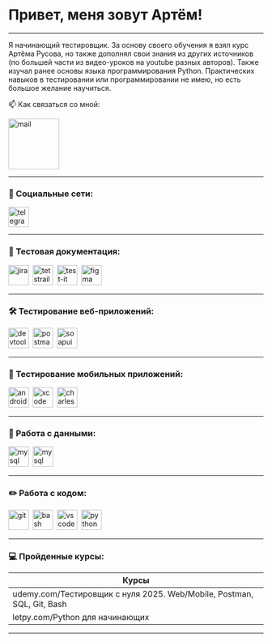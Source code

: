 # Привет, меня зовут Артём!

---

Я начинающий тестировщик.
За основу своего обучения я взял курс Артёма Русова, но также дополнял свои знания из других источников (по большей части из видео-уроков на youtube разных авторов). Также изучал ранее основы языка программирования Python. Практических навыков в тестировании или программировании не имею, но есть большое желание научиться.

📫 Как связаться со мной:
  <div id="badges">
    <a href="mailto:timon1.9@mail.ru" target="_blank">
      <img src="https://www.shareicon.net/data/128x128/2017/06/22/887594_mail_512x512.png" width="100" height="100" alt="mail" />
    </a>
  </div>

---

### 🤝 Социальные сети:

  <div id="badges">
    <a href="https://t.me/BobTimon" target="_blank">
      <img src="https://cdn-icons-png.flaticon.com/512/2111/2111646.png" width="40" height="40" alt="telegram" />
    </a>
  </div>

---

### 📁 Тестовая документация:

<div>
  <img src="https://cdn.jsdelivr.net/gh/devicons/devicon/icons/jira/jira-original.svg" title="jira" alt="jira" width="40" height="40"/>&nbsp
  <img src="https://codahosted.io/packs/21236/unversioned/assets/LOGO/ba1091c59bab89cd2fd0f289622731fe16113d7b00905abe64759c313a4b73b76c1b0426076ed76cb74752234c734131df46992d5b8b48fc13e264240e4f7119f736cfeb64df36ded54b5cbf6198b9cadedf18dd0cac5c7dbcd16e6336c29363cd1292ba" title="testrail" alt="tetstrail" width="40" height="40"/>&nbsp
  <img src="https://testit.software/themes/ino-testit/assets/images/logo/logo.svg" title="test-it" alt="test-it" width="40" height="40"/>&nbsp
  <img src="https://cdn.jsdelivr.net/gh/devicons/devicon/icons/figma/figma-original.svg" title="figma" alt="figma" width="40" height="40"/>&nbsp
</div>

---

### 🛠 Тестирование веб-приложений:

<div>
  <img src="https://d33wubrfki0l68.cloudfront.net/38b5c953a4667366685d55db55d057c86db1fc54/a0fdc/static/acae6b24d940347661ca901ea07f47c1/chrome-dev-logo-icon.png" title="devtools" alt="devtools" width="40" height="40"/>&nbsp
  <img src="https://avatars.mds.yandex.net/i?id=3414e73bce3b22fe4124b28bea8100df_l-8208008-images-thumbs&n=13" title="postman" alt="postman" width="40" height="40"/>&nbsp
  <img src="https://static0.smartbear.co/smartbearbrand/media/images/home/soapui-icon.svg" title="soapui" alt="soapui" width="40" height="40"/>&nbsp
</div>

---

### 📱 Тестирование мобильных приложений:

<div>
  <img src="https://cdn.jsdelivr.net/gh/devicons/devicon/icons/androidstudio/androidstudio-original.svg" title="android-studio" alt="android-studio" width="40" height="40"/>&nbsp
  <img src="https://cdn.jsdelivr.net/gh/devicons/devicon/icons/xcode/xcode-original.svg" title="xcode" alt="xcode" width="40" height="40"/>&nbsp
  <img src="https://cdn.icon-icons.com/icons2/3053/PNG/512/charles_proxy_macos_bigsur_icon_190302.png" title="charles-proxy" alt="charles-proxy" width="40" height="40"/>&nbsp
</div>


---

### 💾 Работа с данными:

<div>
  <img src="https://cdn.jsdelivr.net/gh/devicons/devicon/icons/mysql/mysql-original.svg" title="mysql" alt="mysql" width="40" height="40"/>&nbsp
  <img src="https://i.ytimg.com/vi/jTk5OfLS0MM/maxresdefault.jpg" title="mysql workbench" alt="mysql workbench" width="40" height="40"/>&nbsp
</div>

---

### ✏️ Работа с кодом:

<div>
  <img src="https://cdn.jsdelivr.net/gh/devicons/devicon/icons/git/git-original.svg" title="git" alt="git" width="40" height="40"/>&nbsp
  <img src="https://upload.wikimedia.org/wikipedia/commons/thumb/4/4b/Bash_Logo_Colored.svg/1024px-Bash_Logo_Colored.svg.png?20180723054350" title="bash" alt="bash" width="40" height="40"/>&nbsp
  <img src="https://cdn.jsdelivr.net/gh/devicons/devicon/icons/vscode/vscode-original.svg" title="vscode" alt="vscode" width="40" height="40"/>&nbsp
  <img src="https://sun9-12.userapi.com/impf/c604422/v604422153/e0a4/5CB7mW6cPKk.jpg?size=1280x1280&quality=96&sign=51f832908a72d77456ac28445b6882c4&c_uniq_tag=kxoB6P6CZTfWUXqjei7Rc2nfNKTh9zqUzVFg1ONwQBk&type=album" title="python" alt="python" width="40" height="40"/>&nbsp
  
</div>

---

### 💻 Пройденные курсы:

| Курсы                                                                   |
| ----------------------------------------------------------------------- |
| udemy.com/Тестировщик с нуля 2025. Web/Mobile, Postman, SQL, Git, Bash  |
| letpy.com/Python для начинающих                                         |


---
